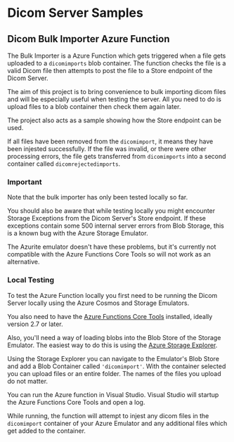 # Dicom Server Samples 

## Dicom Bulk Importer Azure Function

The Bulk Importer is a Azure Function which gets triggered when a file gets uploaded to a `dicomimports` blob container. The function checks the file is a valid Dicom file then attempts to post the file to a Store endpoint of the Dicom Server.

The aim of this project is to bring convenience to bulk importing dicom files and will be especially useful when testing the server. All you need to do is upload files to a blob container then check them again later.

The project also acts as a sample showing how the Store endpoint can be used.


If all files have been removed from the `dicomimport`, it means they have been injested successfully.  If the file was invalid, or there were other processing errors, the file gets transferred from `dicomimports` into a second container called `dicomrejectedimports`.

### Important

Note that the bulk importer has only been tested locally so far.

You should also be aware that while testing locally you might encounter Storage Exceptions from the Dicom Server's Store endpoint. If these exceptions contain some 500 internal server errors from Blob Storage, this is a known bug with the Azure Storage Emulator.

The Azurite emulator doesn't have these problems, but it's currently not compatible with the Azure Functions Core Tools so will not work as an alternative.

### Local Testing

To test the Azure Function locally you first need to be running the Dicom Server locally using the Azure Cosmos and Storage Emulators.

You also need to have the [Azure Functions Core Tools](https://github.com/Azure/azure-functions-core-tools) installed, ideally version 2.7 or later.

Also, you'll need a way of loading blobs into the Blob Store of the Storage Emulator. The easiest way to do this is using the [Azure Storage Explorer](https://azure.microsoft.com/en-us/features/storage-explorer/).

Using the Storage Explorer you can navigate to the Emulator's Blob Store and add a Blob Container called `'dicomimport'`. With the container selected you can upload files or an entire folder. The names of the files you upload do not matter.

You can run the Azure function in Visual Studio. Visual Studio will startup the Azure Functions Core Tools and open a log.

While running, the function will attempt to injest any dicom files in the `dicomimport` container of your Azure Emulator and any additional files which get added to the container.